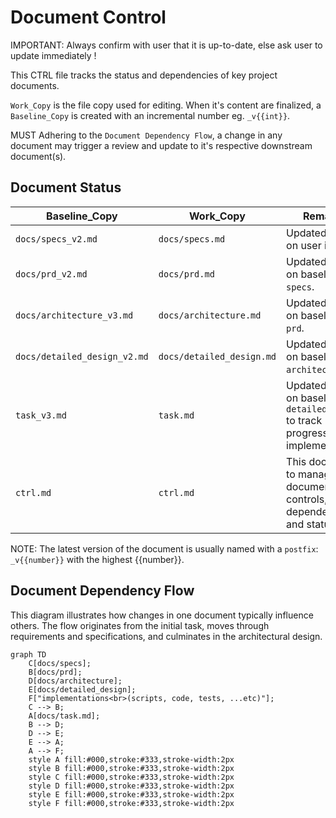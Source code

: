# Document Control

IMPORTANT: Always confirm with user that it is up-to-date, else ask user to update immediately !

This CTRL file tracks the status and dependencies of key project documents.

`Work_Copy` is the file copy used for editing. When it's content are finalized, a `Baseline_Copy` is created with an incremental number eg. `_v{{int}}`.

MUST Adhering to the `Document Dependency Flow`, a change in any document may trigger a review and update to it's respective downstream document(s).


## Document Status

| Baseline_Copy                | Work_Copy                 | Remarks                                                                              |
|------------------------------|---------------------------|--------------------------------------------------------------------------------------|
| `docs/specs_v2.md`           | `docs/specs.md`           | Updated based on user input.                                                         |
| `docs/prd_v2.md`             | `docs/prd.md`             | Updated based on baselined `specs`.                                                  |
| `docs/architecture_v3.md`    | `docs/architecture.md`    | Updated based on baselined `prd`.                                                    |
| `docs/detailed_design_v2.md` | `docs/detailed_design.md` | Updated based on baselined `architecture`.                                           |
| `task_v3.md`                 | `task.md`                 | Updated based on baselined `detailed_design` to track progress of all implementation |
| `ctrl.md`                    | `ctrl.md`                 | This document; to manage document controls, dependency and status.                   |


NOTE: The latest version of the document is usually named with a `postfix`: `_v{{number}}` with the highest {{number}}.

## Document Dependency Flow

This diagram illustrates how changes in one document typically influence others. The flow originates from the initial task, moves through requirements and specifications, and culminates in the architectural design.

```mermaid
graph TD
    C[docs/specs];
    B[docs/prd];
    D[docs/architecture];
    E[docs/detailed_design];
    F["implementations<br>(scripts, code, tests, ...etc)"];
    C --> B;
    A[docs/task.md];
    B --> D;
    D --> E;
    E --> A;
    A --> F;
    style A fill:#000,stroke:#333,stroke-width:2px
    style B fill:#000,stroke:#333,stroke-width:2px
    style C fill:#000,stroke:#333,stroke-width:2px
    style D fill:#000,stroke:#333,stroke-width:2px
    style E fill:#000,stroke:#333,stroke-width:2px
    style F fill:#000,stroke:#333,stroke-width:2px
```
